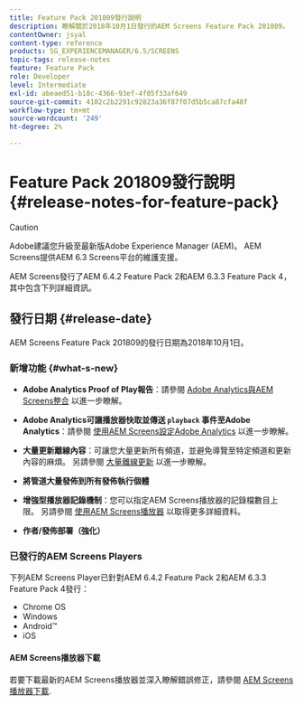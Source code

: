 ```yaml
---
title: Feature Pack 201809發行說明
description: 瞭解關於2018年10月1日發行的AEM Screens Feature Pack 201809。
contentOwner: jsyal
content-type: reference
products: SG_EXPERIENCEMANAGER/6.5/SCREENS
topic-tags: release-notes
feature: Feature Pack
role: Developer
level: Intermediate
exl-id: abeaed51-b18c-4366-93ef-4f05f33af649
source-git-commit: 4102c2b2291c92823a36f87f07d5b5ca87cfa48f
workflow-type: tm+mt
source-wordcount: '249'
ht-degree: 2%

---
```


# Feature Pack 201809發行說明 {#release-notes-for-feature-pack}

>[!CAUTION]
>
>Adobe建議您升級至最新版Adobe Experience Manager (AEM)。 AEM Screens提供AEM 6.3 Screens平台的維護支援。

AEM Screens發行了AEM 6.4.2 Feature Pack 2和AEM 6.3.3 Feature Pack 4，其中包含下列詳細資訊。

## 發行日期 {#release-date}

AEM Screens Feature Pack 201809的發行日期為2018年10月1日。

### 新增功能 {#what-s-new}

* **Adobe Analytics Proof of Play報告**：請參閱 [Adobe Analytics與AEM Screens整合](adobe-analytics-integration-aem-screens.md) 以進一步瞭解。

* **Adobe Analytics可讓播放器快取並傳送 `playback` 事件至Adobe Analytics**：請參閱 [使用AEM Screens設定Adobe Analytics](configuring-adobe-analytics-aem-screens.md) 以進一步瞭解。

* **大量更新離線內容**：可讓您大量更新所有頻道，並避免導覽至特定頻道和更新內容的麻煩。 另請參閱 [大量離線更新](bulk-offline-update.md) 以進一步瞭解。

* **將管道大量發佈到所有發佈執行個體**
* **增強型播放器記錄機制**：您可以指定AEM Screens播放器的記錄檔數目上限。 另請參閱 [使用AEM Screens播放器](working-with-screens-player.md) 以取得更多詳細資料。

* **作者/發佈部署（強化）**

### 已發行的AEM Screens Players

下列AEM Screens Player已針對AEM 6.4.2 Feature Pack 2和AEM 6.3.3 Feature Pack 4發行：

* Chrome OS
* Windows
* Android™
* iOS

#### AEM Screens播放器下載

若要下載最新的AEM Screens播放器並深入瞭解錯誤修正，請參閱 [AEM Screens播放器下載](https://download.macromedia.com/screens/).
